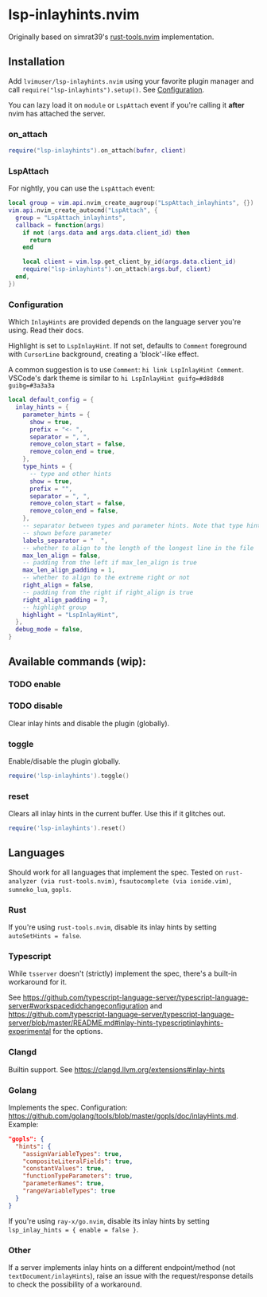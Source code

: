 # lsp-inlayhints.nvim

Originally based on simrat39's [rust-tools.nvim](https://github.com/simrat39/rust-tools.nvim) implementation.

## Installation

Add `lvimuser/lsp-inlayhints.nvim` using your favorite plugin manager and call
`require("lsp-inlayhints").setup()`. See [Configuration](#configuration).

You can lazy load it on `module` or `LspAttach` event if you're calling it
**after** nvim has attached the server.

### on_attach

```lua
require("lsp-inlayhints").on_attach(bufnr, client)
```

### LspAttach

For nightly, you can use the `LspAttach` event:

```lua
local group = vim.api.nvim_create_augroup("LspAttach_inlayhints", {})
vim.api.nvim_create_autocmd("LspAttach", {
  group = "LspAttach_inlayhints",
  callback = function(args)
    if not (args.data and args.data.client_id) then
      return
    end

    local client = vim.lsp.get_client_by_id(args.data.client_id)
    require("lsp-inlayhints").on_attach(args.buf, client)
  end,
})
```

### Configuration

Which `InlayHints` are provided depends on the language server you're using. Read their docs.

Highlight is set to `LspInlayHint`. If not set, defaults to `Comment` foreground with `CursorLine` background, creating a 'block'-like effect.

A common suggestion is to use `Comment`: `hi link LspInlayHint Comment`. VSCode's dark theme is similar to `hi LspInlayHint guifg=#d8d8d8 guibg=#3a3a3a`

```lua
local default_config = {
  inlay_hints = {
    parameter_hints = {
      show = true,
      prefix = "<- ",
      separator = ", ",
      remove_colon_start = false,
      remove_colon_end = true,
    },
    type_hints = {
      -- type and other hints
      show = true,
      prefix = "",
      separator = ", ",
      remove_colon_start = false,
      remove_colon_end = false,
    },
    -- separator between types and parameter hints. Note that type hints are
    -- shown before parameter
    labels_separator = "  ",
    -- whether to align to the length of the longest line in the file
    max_len_align = false,
    -- padding from the left if max_len_align is true
    max_len_align_padding = 1,
    -- whether to align to the extreme right or not
    right_align = false,
    -- padding from the right if right_align is true
    right_align_padding = 7,
    -- highlight group
    highlight = "LspInlayHint",
  },
  debug_mode = false,
}
```

## Available commands (wip):

### TODO enable

<!-- If previously attached, enables plugin and its autocommands for the current buffer if passed, or globally. -->

<!-- ```lua -->
<!-- ---@param bufnr | nil -->
<!-- require('lsp-inlayhints').enable(bufnr) -->
<!-- ``` -->

### TODO disable

Clear inlay hints and disable the plugin (globally).

### toggle

Enable/disable the plugin globally.

```lua
require('lsp-inlayhints').toggle()
```

### reset

Clears all inlay hints in the current buffer. Use this if it glitches out.

```lua
require('lsp-inlayhints').reset()
```

## Languages

Should work for all languages that implement the spec. Tested on `rust-analyzer (via rust-tools.nvim)`, `fsautocomplete (via ionide.vim)`, `sumneko_lua`, `gopls`.

### Rust

If you're using `rust-tools.nvim`, disable its inlay hints by setting `autoSetHints = false`.

### Typescript

While `tsserver` doesn't (strictly) implement the spec, there's a built-in workaround for it.

See <https://github.com/typescript-language-server/typescript-language-server#workspacedidchangeconfiguration> and <https://github.com/typescript-language-server/typescript-language-server/blob/master/README.md#inlay-hints-typescriptinlayhints-experimental> for the options.

### Clangd

Builtin support. See <https://clangd.llvm.org/extensions#inlay-hints>

### Golang

Implements the spec. Configuration: <https://github.com/golang/tools/blob/master/gopls/doc/inlayHints.md>. Example:

```json
"gopls": {
  "hints": {
    "assignVariableTypes": true,
    "compositeLiteralFields": true,
    "constantValues": true,
    "functionTypeParameters": true,
    "parameterNames": true,
    "rangeVariableTypes": true
  }
}
```

If you're using `ray-x/go.nvim`, disable its inlay hints by setting `lsp_inlay_hints = { enable = false }`.

### Other

If a server implements inlay hints on a different endpoint/method (not
`textDocument/inlayHints`), raise an issue with the request/response details to
check the possibility of a workaround.
